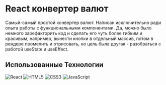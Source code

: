 # React конвертер валют

Самый-самый простой конвертер валют. Написан исключительно ради опыта работы с функциональными компонентами.
Да, можно было немного зарефакторить код и сделать его чуть более гибким и красивым, например, вынести кнопки в отдельный массив, потом в рендере промепить и отрисовать, но цель была другая - разобраться с работой useState и useEffect.

## Использованные Технологии
![React](https://img.shields.io/badge/-React-61daf8?logo=react&logoColor=black)
![HTML5](https://img.shields.io/badge/-HTML5-e34f26?logo=html5&logoColor=white)
![CSS3](https://img.shields.io/badge/-CSS3-1572b6?logo=css3&logoColor=white)
![JavaScript](https://img.shields.io/badge/-JavaScript-f7df1e?logo=javaScript&logoColor=black)

